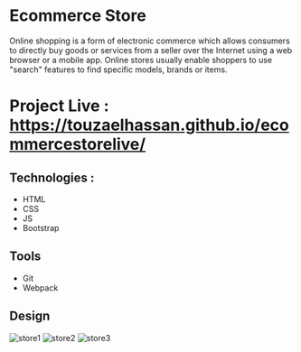 # Ecommerce Store
Online shopping is a form of electronic commerce which allows consumers to directly buy goods or services from a seller over the Internet using a web browser or a mobile app. Online stores usually enable shoppers to use "search" features to find specific models, brands or items.
# Project Live : https://touzaelhassan.github.io/ecommercestorelive/
## Technologies :
- HTML
- CSS
- JS
- Bootstrap
## Tools
- Git 
- Webpack
## Design
![store1](https://user-images.githubusercontent.com/59705964/156252013-667058dc-061e-4b8c-a65d-0319fb2dd54a.PNG)
![store2](https://user-images.githubusercontent.com/59705964/156374434-4c86c54e-c3ff-485c-83d8-f37d08029fc8.PNG)
![store3](https://user-images.githubusercontent.com/59705964/156559000-95523832-04f9-441c-8b83-30d230abeae7.PNG)

